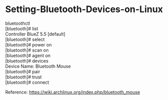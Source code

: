 # Setting-Bluetooth-Devices-on-Linux


bluetoothctl <br>
[bluetooth]# list <br>
Controller <controller mac> BlueZ 5.5 [default] <br>
[bluetooth]# select <controller mac> <br>
[bluetooth]# power on <br>
[bluetooth]# scan on <br>
[bluetooth]# agent on <br>
[bluetooth]# devices <br>
Device <mouse mac> Name: Bluetooth Mouse <br>
[bluetooth]# pair <mouse mac> <br>
[bluetooth]# trust <mouse mac> <br>
[bluetooth]# connect <mouse mac> <br>

Reference: https://wiki.archlinux.org/index.php/bluetooth_mouse
